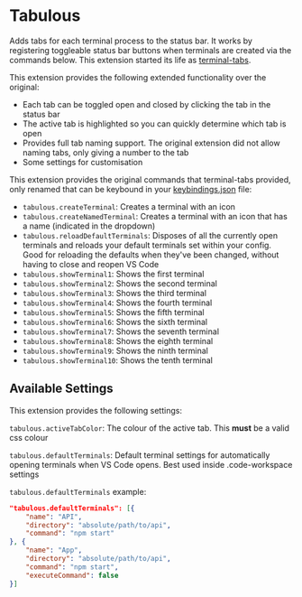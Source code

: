 # Tabulous

Adds tabs for each terminal process to the status bar. It works by registering toggleable status bar buttons when terminals are created via the commands below. This extension started its life as [terminal-tabs](https://github.com/Tyriar/vscode-terminal-tabs).

This extension provides the following extended functionality over the original:

- Each tab can be toggled open and closed by clicking the tab in the status bar
- The active tab is highlighted so you can quickly determine which tab is open
- Provides full tab naming support. The original extension did not allow naming tabs, only giving a number to the tab
- Some settings for customisation

This extension provides the original commands that terminal-tabs provided, only renamed that can be keybound in your [keybindings.json](https://code.visualstudio.com/docs/customization/keybindings#_customizing-shortcuts) file:

- `tabulous.createTerminal`: Creates a terminal with an icon
- `tabulous.createNamedTerminal`: Creates a terminal with an icon that has a name (indicated in the dropdown)
- `tabulous.reloadDefaultTerminals`: Disposes of all the currently open terminals and reloads your default terminals set within your config. Good for reloading the defaults when they've been changed, without having to close and reopen VS Code
- `tabulous.showTerminal1`: Shows the first terminal
- `tabulous.showTerminal2`: Shows the second terminal
- `tabulous.showTerminal3`: Shows the third terminal
- `tabulous.showTerminal4`: Shows the fourth terminal
- `tabulous.showTerminal5`: Shows the fifth terminal
- `tabulous.showTerminal6`: Shows the sixth terminal
- `tabulous.showTerminal7`: Shows the seventh terminal
- `tabulous.showTerminal8`: Shows the eighth terminal
- `tabulous.showTerminal9`: Shows the ninth terminal
- `tabulous.showTerminal10`: Shows the tenth terminal

## Available Settings

This extension provides the following settings:

`tabulous.activeTabColor`: The colour of the active tab. This **must** be a valid css colour

`tabulous.defaultTerminals`: Default terminal settings for automatically opening terminals when VS Code opens. Best used inside .code-workspace settings

`tabulous.defaultTerminals` example:

```json
"tabulous.defaultTerminals": [{
    "name": "API",
    "directory": "absolute/path/to/api",
    "command": "npm start"
}, {
    "name": "App",
    "directory": "absolute/path/to/api",
    "command": "npm start",
    "executeCommand": false
}]
```
